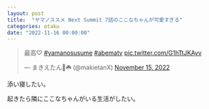 ```yaml
---
layout: post
title:  "ヤマノススメ Next Summit 7話のここなちゃんが可愛すぎる"
categories: otaku
date: "2022-11-16 00:00:00"
---
```


<blockquote class="twitter-tweet tw-align-center"><p lang="ja" dir="ltr">最高♡ <a href="https://twitter.com/hashtag/yamanosusume?src=hash&amp;ref_src=twsrc%5Etfw">#yamanosusume</a> <a href="https://twitter.com/hashtag/abematv?src=hash&amp;ref_src=twsrc%5Etfw">#abematv</a> <a href="https://t.co/G1hTtJKAyv">pic.twitter.com/G1hTtJKAyv</a></p>&mdash; まきえたん🥦☘️ (@makietanX) <a href="https://twitter.com/makietanX/status/1592534794617114625?ref_src=twsrc%5Etfw">November 15, 2022</a></blockquote> <script async src="https://platform.twitter.com/widgets.js" charset="utf-8"></script>

添い寝したい。

起きたら隣にここなちゃんがいる生活がしたい。

